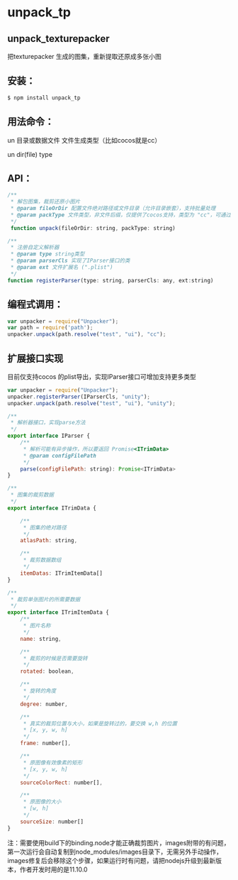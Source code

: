 # unpack_tp

## unpack_texturepacker

把texturepacker 生成的图集，重新提取还原成多张小图

## 安装：

```javascript
$ npm install unpack_tp
```
## 用法命令：

un 目录或数据文件 文件生成类型（比如cocos就是cc）

un dir(file) type

## API：

```javascript
/**
 * 解包图集，裁剪还原小图片
 * @param fileOrDir 配置文件绝对路径或文件目录（允许目录嵌套），支持批量处理
 * @param packType 文件类型，非文件后缀，仅提供了cocos支持，类型为 "cc"，可通过实现 IParser 接口扩展更多类型
 */
 function unpack(fileOrDir: string, packType: string)

/**
 * 注册自定义解析器
 * @param type string类型
 * @param parserCls 实现了IParser接口的类
 * @param ext 文件扩展名 (".plist")
 */
function registerParser(type: string, parserCls: any, ext:string)

```

## 编程式调用：

```javascript
var unpacker = require("Unpacker");
var path = require('path');
unpacker.unpack(path.resolve("test", "ui"), "cc");
```

## 扩展接口实现

目前仅支持cocos 的plist导出，实现IParser接口可增加支持更多类型

```javascript
var unpacker = require("Unpacker");
unpacker.registerParser(IParserCls, "unity");
unpacker.unpack(path.resolve("test", "ui"), "unity");
```

```javascript
/**
 * 解析器接口，实现parse方法
 */
export interface IParser {
    /**
     * 解析可能有异步操作，所以要返回 Promise<ITrimData>
     * @param configFilePath 
     */
    parse(configFilePath: string): Promise<ITrimData>
}

/**
 * 图集的裁剪数据
 */
export interface ITrimData {

    /**
     * 图集的绝对路径
     */
    atlasPath: string,

    /**
     * 裁剪数据数组
     */
    itemDatas: ITrimItemData[]
}

/**
 * 裁剪单张图片的所需要数据
 */
export interface ITrimItemData {
    /**
     * 图片名称
     */
    name: string,

    /**
     * 裁剪的时候是否需要旋转
     */
    rotated: boolean,

    /**
     * 旋转的角度
     */
    degree: number,

    /**
     * 真实的裁剪位置与大小，如果是旋转过的，要交换 w,h 的位置
     * [x, y, w, h]
     */
    frame: number[],

    /**
     * 原图像有效像素的矩形
     * [x, y, w, h]
     */
    sourceColorRect: number[],

    /**
     * 原图像的大小
     * [w, h]
     */
    sourceSize: number[]
}

```

注：需要使用build下的binding.node才能正确裁剪图片，images附带的有问题，第一次运行会自动复制到node_modules/images目录下，无需另外手动操作，
images修复后会移除这个步骤，如果运行时有问题，请把nodejs升级到最新版本，作者开发时用的是11.10.0
